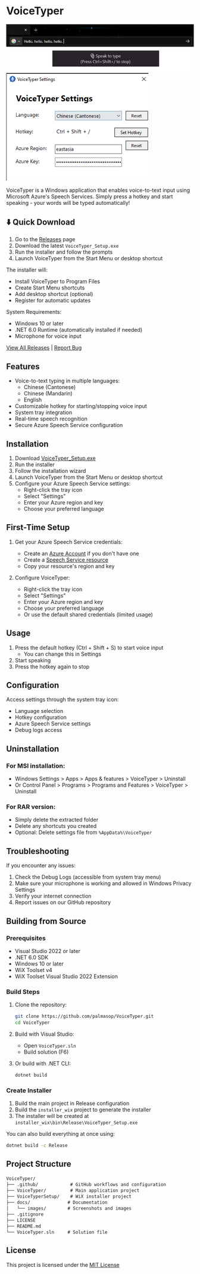 # VoiceTyper

![VoiceTyper Screenshot](docs/images/screenshot_1.png)
![VoiceTyper Screenshot](docs/images/screenshot_2.png)

VoiceTyper is a Windows application that enables voice-to-text input using Microsoft Azure's Speech Services. Simply press a hotkey and start speaking - your words will be typed automatically!

## ⬇️ Quick Download

1. Go to the [Releases](https://github.com/palmasop/VoiceTyper/releases) page
2. Download the latest `VoiceTyper_Setup.exe`
3. Run the installer and follow the prompts
4. Launch VoiceTyper from the Start Menu or desktop shortcut

The installer will:

- Install VoiceTyper to Program Files
- Create Start Menu shortcuts
- Add desktop shortcut (optional)
- Register for automatic updates

System Requirements:

- Windows 10 or later
- .NET 6.0 Runtime (automatically installed if needed)
- Microphone for voice input

[View All Releases](https://github.com/palmasop/VoiceTyper/releases) | [Report Bug](https://github.com/palmasop/VoiceTyper/issues)

## Features

- Voice-to-text typing in multiple languages:
  - Chinese (Cantonese)
  - Chinese (Mandarin)
  - English
- Customizable hotkey for starting/stopping voice input
- System tray integration
- Real-time speech recognition
- Secure Azure Speech Service configuration

## Installation

1. Download [VoiceTyper_Setup.exe](https://github.com/palmasop/VoiceTyper/releases/latest/download/VoiceTyper_Setup.exe)
2. Run the installer
3. Follow the installation wizard
4. Launch VoiceTyper from the Start Menu or desktop shortcut
5. Configure your Azure Speech Service settings:
   - Right-click the tray icon
   - Select "Settings"
   - Enter your Azure region and key
   - Choose your preferred language

## First-Time Setup

1. Get your Azure Speech Service credentials:

   - Create an [Azure Account](https://azure.microsoft.com/free/) if you don't have one
   - Create a [Speech Service resource](https://portal.azure.com/#create/Microsoft.CognitiveServicesSpeechServices)
   - Copy your resource's region and key

2. Configure VoiceTyper:
   - Right-click the tray icon
   - Select "Settings"
   - Enter your Azure region and key
   - Choose your preferred language
   - Or use the default shared credentials (limited usage)

## Usage

1. Press the default hotkey (Ctrl + Shift + S) to start voice input
   - You can change this in Settings
2. Start speaking
3. Press the hotkey again to stop

## Configuration

Access settings through the system tray icon:

- Language selection
- Hotkey configuration
- Azure Speech Service settings
- Debug logs access

## Uninstallation

### For MSI installation:

- Windows Settings > Apps > Apps & features > VoiceTyper > Uninstall
- Or Control Panel > Programs > Programs and Features > VoiceTyper > Uninstall

### For RAR version:

- Simply delete the extracted folder
- Delete any shortcuts you created
- Optional: Delete settings file from `%AppData%\VoiceTyper`

## Troubleshooting

If you encounter any issues:

1. Check the Debug Logs (accessible from system tray menu)
2. Make sure your microphone is working and allowed in Windows Privacy Settings
3. Verify your internet connection
4. Report issues on our GitHub repository

## Building from Source

### Prerequisites

- Visual Studio 2022 or later
- .NET 6.0 SDK
- Windows 10 or later
- WiX Toolset v4
- WiX Toolset Visual Studio 2022 Extension

### Build Steps

1. Clone the repository:

   ```bash
   git clone https://github.com/palmasop/VoiceTyper.git
   cd VoiceTyper
   ```

2. Build with Visual Studio:

   - Open `VoiceTyper.sln`
   - Build solution (F6)

3. Or build with .NET CLI:
   ```bash
   dotnet build
   ```

### Create Installer

1. Build the main project in Release configuration
2. Build the `installer_wix` project to generate the installer
3. The installer will be created at `installer_wix\bin\Release\VoiceTyper_Setup.exe`

You can also build everything at once using:

```bash
dotnet build -c Release
```

## Project Structure

```
VoiceTyper/
├── .github/            # GitHub workflows and configuration
├── VoiceTyper/         # Main application project
├── VoiceTyperSetup/    # WiX installer project
├── docs/              # Documentation
│   └── images/        # Screenshots and images
├── .gitignore
├── LICENSE
├── README.md
└── VoiceTyper.sln     # Solution file
```

## License

This project is licensed under the [MIT License](LICENSE)
